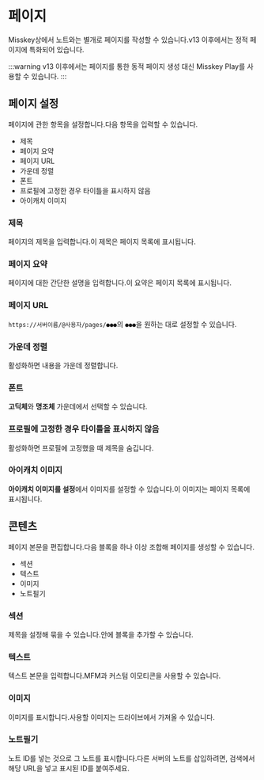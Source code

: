 # 페이지

Misskey상에서 노트와는 별개로 페이지를 작성할 수 있습니다.v13 이후에서는 정적 페이지에 특화되어 있습니다.

:::warning
v13 이후에서는 페이지를 통한 동적 페이지 생성 대신 Misskey Play를 사용할 수 있습니다.
:::

## 페이지 설정

페이지에 관한 항목을 설정합니다.다음 항목을 입력할 수 있습니다.

- 제목
- 페이지 요약
- 페이지 URL
- 가운데 정렬
- 폰트
- 프로필에 고정한 경우 타이틀을 표시하지 않음
- 아이캐치 이미지

### 제목

페이지의 제목을 입력합니다.이 제목은 페이지 목록에 표시됩니다.

### 페이지 요약

페이지에 대한 간단한 설명을 입력합니다.이 요약은 페이지 목록에 표시됩니다.

### 페이지 URL

`https://서버이름/@사용자/pages/●●●`의 `●●●`을 원하는 대로 설정할 수 있습니다.

### 가운데 정렬

활성화하면 내용을 가운데 정렬합니다.

### 폰트

**고딕체**와 **명조체** 가운데에서 선택할 수 있습니다.

### 프로필에 고정한 경우 타이틀을 표시하지 않음

활성화하면 프로필에 고정했을 때 제목을 숨깁니다.

### 아이캐치 이미지

**아이캐치 이미지를 설정**에서 이미지를 설정할 수 있습니다.이 이미지는 페이지 목록에 표시됩니다.

## 콘텐츠

페이지 본문을 편집합니다.다음 블록을 하나 이상 조합해 페이지를 생성할 수 있습니다.

- 섹션
- 텍스트
- 이미지
- 노트필기

### 섹션

제목을 설정해 묶을 수 있습니다.안에 블록을 추가할 수 있습니다.

### 텍스트

텍스트 본문을 입력합니다.MFM과 커스텀 이모티콘을 사용할 수 있습니다.

### 이미지

이미지를 표시합니다.사용할 이미지는 드라이브에서 가져올 수 있습니다.

### 노트필기

노트 ID를 넣는 것으로 그 노트를 표시합니다.다른 서버의 노트를 삽입하려면, 검색에서 해당 URL을 넣고 표시된 ID를 붙여주세요.
